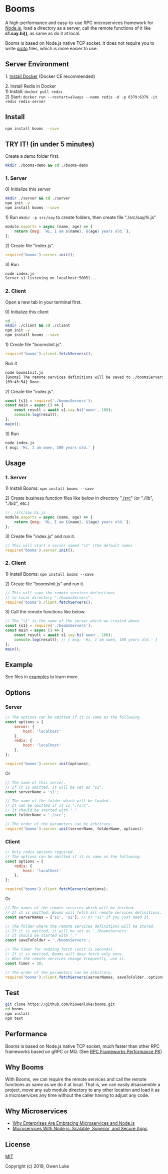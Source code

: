 
# Booms

A high-performance and easy-to-use RPC microservices framework for [Node.js](https://nodejs.org), load a directory as a server, call the remote functions of it like **s1.say.hi()**, as same as do it at local. 

Booms is based on Node.js native TCP socket. It does not require you to write [proto](https://developers.google.com/protocol-buffers/docs/proto3) files, which is more easier to use.

## Server Environment

1\. [Install Docker](https://docs.docker.com/v17.09/engine/installation/#supported-platforms) (Docker CE recommended)

2\. Install Redis in Docker  
1\) Install: `docker pull redis`  
2\) Start: `docker run --restart=always --name redis -d -p 6379:6379 -it redis redis-server`   

## Install

```sh
npm install booms --save
```

## TRY IT! (in under 5 minutes)

Create a demo folder first.

```sh
mkdir ./booms-demo && cd ./booms-demo
```

### 1. Server

0\) Initialize this server

```sh
mkdir ./server && cd ./server
npm init -y
npm install booms --save
```

1\) Run `mkdir -p src/say` to create folders, then create file "./src/say/hi.js"

```js
module.exports = async (name, age) => {
    return {msg: `Hi, I am ${name}, ${age} years old.`};
};
```

2\) Create file "index.js".

```js
require('booms').server.init();
```

3\) Run

```sh
node index.js
Server s1 listening on localhost:50051...
```

### 2. Client

Open a new tab in your terminal first.

0\) Initialize this client

```sh
cd ..
mkdir ./client && cd ./client
npm init -y
npm install booms --save
```

1\) Create file "boomsInit.js".

```js
require('booms').client.fetchServers();
```

Run it

```sh
node boomsInit.js
[Booms] The remote services definitions will be saved to ./boomsServers
[09:43:54] Done.
```

2\) Create file "index.js".

```js
const {s1} = require('./boomsServers');
const main = async () => {
    const result = await s1.say.hi('owen', 100);
    console.log(result);
};
main();
```

3\) Run

```sh
node index.js
{ msg: 'Hi, I am owen, 100 years old.' }
```

## Usage

### 1\. Server

1\) Install Booms: `npm install booms --save`

2\) Create business function files like below in directory "[./src](./examples/server1/src)" (or "./lib", "./biz", etc.)

```js
// ./src/say.hi.js
module.exports = async (name, age) => {
    return {msg: `Hi, I am ${name}, ${age} years old.`};
};
```
3\) Create file "index.js" and run it.

```js
// This will start a server named "s1" (the default name)
require('booms').server.init();
```

### 2\. Client

1\) Install Booms: `npm install booms --save`

2\) Create file "boomsInit.js" and run it.

```js
// This will save the remote services definitions 
// to local directory "./boomsServers".
require('booms').client.fetchServers();
```

3\) Call the remote functions like below.

```js
// The "s1" is the name of the server which we created above
const {s1} = require('./boomsServers');
const main = async () => {
    const result = await s1.say.hi('owen', 100);
    console.log(result); // { msg: 'Hi, I am owen, 100 years old.' }
};
main();
```

## Example

See files in [examples](./examples) to learn more.

## Options

### Server

```js
// The options can be omitted if it is same as the following.
const options = {
    server: {
        host: 'localhost'
    },
    redis: {
        host: 'localhost'
    },
};

require('booms').server.init(options);
```

Or

```js
// The name of this server.
// If it is omitted, it will be set as "s1".
const serverName = 's1';

// The name of the folder which will be loaded.
// It can be omitted if it is "./src".
// It should be started with "."
const folderName = './src'; 

// The order of the parameters can be arbitrary.
require('booms').server.init(serverName, folderName, options);
```

### Client

```js
// Only redis options required. 
// The options can be omitted if it is same as the following.
const options = {
    redis: {
        host: 'localhost'
    },
};

require('booms').client.fetchServers(options);
```

Or

```js
// The names of the remote services which will be fetched.
// If it is omitted, Booms will fetch all remote services definitions.
const serverNames = ['s1', 's2']; // Or "s1" if you just need it.

// The folder where the remote services definitions will be stored.
// If it is omitted, it will be set as './boomsServers'.
// It should be started with "."
const saveToFolder = './boomsServers'; 

// The timer for redoing fetch (unit is seconds).
// If it is omitted, Booms will does fetch only once.
// When the remote services change frequently, use it.
const timer = 30;

// The order of the parameters can be arbitrary.
require('booms').client.fetchServers(serverNames, saveToFolder, options, timer);
```

## Test

```sh
git clone https://github.com/hiowenluke/booms.git
cd booms
npm install
npm test
```

## Performance

Booms is based on Node.js native TCP socket, much faster than other RPC frameworks based on gRPC or MQ. (See [RPC Frameworks Performance PK](https://github.com/hiowenluke/rpc-frameworks-performance-pk))

## Why Booms

With Booms, we can require the remote services and call the remote functions as same as we do it at local. That is, we can  easily disassemble a project, move any sub module directory to any other location and load it as a microservices any time without the caller having to adjust any code. 

## Why Microservices

* [Why Enterprises Are Embracing Microservices and Node.js](https://thenewstack.io/enterprises-embracing-microservices-node-js/)
* [Microservices With Node.js: Scalable, Superior, and Secure Apps](https://dzone.com/articles/microservices-with-nodejs-scalable-superior-and-se)

## License

[MIT](LICENSE)

Copyright (c) 2019, Owen Luke
